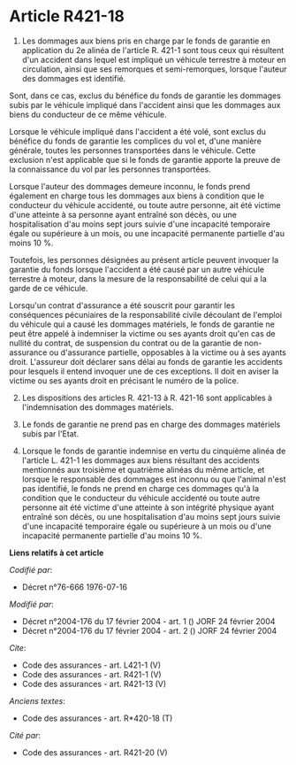 # Article R421-18

1. Les dommages aux biens pris en charge par le fonds de garantie en application du 2e alinéa de l'article R. 421-1 sont tous
ceux qui résultent d'un accident dans lequel est impliqué un véhicule terrestre à moteur en circulation, ainsi que ses
remorques et semi-remorques, lorsque l'auteur des dommages est identifié. 

Sont, dans ce cas, exclus du bénéfice du fonds de garantie les dommages subis par le véhicule impliqué dans l'accident ainsi
que les dommages aux biens du conducteur de ce même véhicule. 

Lorsque le véhicule impliqué dans l'accident a été volé, sont exclus du bénéfice du fonds de garantie les complices du vol
et, d'une manière générale, toutes les personnes transportées dans le véhicule. Cette exclusion n'est applicable que si le
fonds de garantie apporte la preuve de la connaissance du vol par les personnes transportées. 

Lorsque l'auteur des dommages demeure inconnu, le fonds prend également en charge tous les dommages aux biens à condition que
le conducteur du véhicule accidenté, ou toute autre personne, ait été victime d'une atteinte à sa personne ayant entraîné son
décès, ou une hospitalisation d'au moins sept jours suivie d'une incapacité temporaire égale ou supérieure à un mois, ou une
incapacité permanente partielle d'au moins 10 %. 

Toutefois, les personnes désignées au présent article peuvent invoquer la garantie du fonds lorsque l'accident a été causé
par un autre véhicule terrestre à moteur, dans la mesure de la responsabilité de celui qui a la garde de ce véhicule. 

Lorsqu'un contrat d'assurance a été souscrit pour garantir les conséquences pécuniaires de la responsabilité civile découlant
de l'emploi du véhicule qui a causé les dommages matériels, le fonds de garantie ne peut être appelé à indemniser la victime
ou ses ayants droit qu'en cas de nullité du contrat, de suspension du contrat ou de la garantie de non-assurance ou
d'assurance partielle, opposables à la victime ou à ses ayants droit. L'assureur doit déclarer sans délai au fonds de
garantie les accidents pour lesquels il entend invoquer une de ces exceptions. Il doit en aviser la victime ou ses ayants
droit en précisant le numéro de la police. 

2. Les dispositions des articles R. 421-13 à R. 421-16 sont applicables à l'indemnisation des dommages matériels. 

3. Le fonds de garantie ne prend pas en charge des dommages matériels subis par l'Etat. 

4. Lorsque le fonds de garantie indemnise en vertu du cinquième alinéa de l'article L. 421-1 les dommages aux biens résultant
des accidents mentionnés aux troisième et quatrième alinéas du même article, et lorsque le responsable des dommages est
inconnu ou que l'animal n'est pas identifié, le fonds ne prend en charge ces dommages qu'à la condition que le conducteur du
véhicule accidenté ou toute autre personne ait été victime d'une atteinte à son intégrité physique ayant entraîné son décès,
ou une hospitalisation d'au moins sept jours suivie d'une incapacité temporaire égale ou supérieure à un mois ou d'une
incapacité permanente partielle d'au moins 10 %.

**Liens relatifs à cet article**

_Codifié par_:

  - Décret n°76-666 1976-07-16

_Modifié par_:

  - Décret n°2004-176 du 17 février 2004 - art. 1 () JORF 24 février 2004
  - Décret n°2004-176 du 17 février 2004 - art. 2 () JORF 24 février 2004

_Cite_:

  - Code des assurances - art. L421-1 (V)
  - Code des assurances - art. R421-1 (V)
  - Code des assurances - art. R421-13 (V)

_Anciens textes_:

  - Code des assurances - art. R*420-18 (T)

_Cité par_:

  - Code des assurances - art. R421-20 (V)
